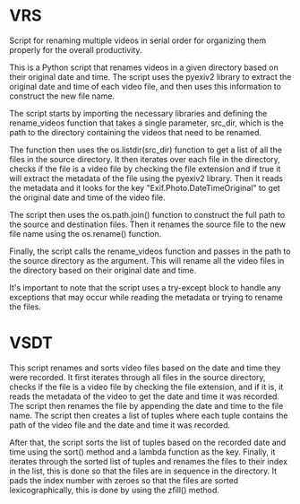 # VRS
Script for renaming multiple videos in serial order for organizing them properly for the overall productivity.


This is a Python script that renames videos in a given directory based on their original date and time. The script uses the pyexiv2 library to extract the original date and time of each video file, and then uses this information to construct the new file name.

The script starts by importing the necessary libraries and defining the rename_videos function that takes a single parameter, src_dir, which is the path to the directory containing the videos that need to be renamed.

The function then uses the os.listdir(src_dir) function to get a list of all the files in the source directory. It then iterates over each file in the directory, checks if the file is a video file by checking the file extension and if true it will extract the metadata of the file using the pyexiv2 library. Then it reads the metadata and it looks for the key "Exif.Photo.DateTimeOriginal" to get the original date and time of the video file.

The script then uses the os.path.join() function to construct the full path to the source and destination files. Then it renames the source file to the new file name using the os.rename() function.

Finally, the script calls the rename_videos function and passes in the path to the source directory as the argument. This will rename all the video files in the directory based on their original date and time.

It's important to note that the script uses a try-except block to handle any exceptions that may occur while reading the metadata or trying to rename the files.


# VSDT

This script renames and sorts video files based on the date and time they were recorded. It first iterates through all files in the source directory, checks if the file is a video file by checking the file extension, and if it is, it reads the metadata of the video to get the date and time it was recorded. The script then renames the file by appending the date and time to the file name. The script then creates a list of tuples where each tuple contains the path of the video file and the date and time it was recorded.

After that, the script sorts the list of tuples based on the recorded date and time using the sort() method and a lambda function as the key. Finally, it iterates through the sorted list of tuples and renames the files to their index in the list, this is done so that the files are in sequence in the directory. It pads the index number with zeroes so that the files are sorted lexicographically, this is done by using the zfill() method.
